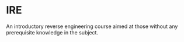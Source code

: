 # IRE

An introductory reverse engineering course aimed at those without any prerequisite
knowledge in the subject.
